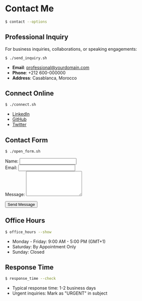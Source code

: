 # Contact Me

```bash
$ contact --options
```

## Professional Inquiry

For business inquiries, collaborations, or speaking engagements:

```bash
$ ./send_inquiry.sh
```

- **Email**: professional@yourdomain.com
- **Phone**: +212 600-000000
- **Address**: Casablanca, Morocco

## Connect Online

```bash
$ ./connect.sh
```

- [LinkedIn](https://linkedin.com/in/yourprofile)
- [GitHub](https://github.com/yourusername)
- [Twitter](https://twitter.com/yourhandle)

## Contact Form

```bash
$ ./open_form.sh
```

<form action="https://formspree.io/f/yourformid" method="POST">
  <div class="form-group">
    <label for="name">Name:</label>
    <input type="text" id="name" name="name" required>
  </div>
  
  <div class="form-group">
    <label for="email">Email:</label>
    <input type="email" id="email" name="email" required>
  </div>
  
  <div class="form-group">
    <label for="message">Message:</label>
    <textarea id="message" name="message" rows="5" required></textarea>
  </div>
  
  <button type="submit" class="terminal-button">Send Message</button>
</form>

## Office Hours

```bash
$ office_hours --show
```

- Monday - Friday: 9:00 AM - 5:00 PM (GMT+1)
- Saturday: By Appointment Only
- Sunday: Closed

## Response Time

```bash
$ response_time --check
```

- Typical response time: 1-2 business days
- Urgent inquiries: Mark as "URGENT" in subject